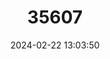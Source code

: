 ---
title: "35607"
category: "Manilkara dardanoi"
draft: false
date: 2024-02-22 13:03:50
languages:
  Portuguese: ["Maçaranduba"]
---